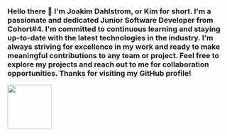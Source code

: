 ### Hello there 👋 I'm Joakim Dahlstrom, or Kim for short. I'm a passionate and dedicated Junior Software Developer from Cohort#4. I'm committed to continuous learning and staying up-to-date with the latest technologies in the industry. I'm always striving for excellence in my work and ready to make meaningful contributions to any team or project. Feel free to explore my projects and reach out to me for collaboration opportunities. Thanks for visiting my GitHub profile!
<img src="https://res.cloudinary.com/dvdpkfs5k/image/upload/v1683917416/github-profile_lkyhi9.jpg" height="100">
<!--
**lethal1147/lethal1147** is a ✨ _special_ ✨ repository because its `README.md` (this file) appears on your GitHub profile.

Here are some ideas to get you started:

- 🔭 I’m currently working on ...
- 👯 I’m looking to collaborate on ...
- 🤔 I’m looking for help with ...
- 💬 Ask me about ...
- 📫 How to reach me: ...
- 😄 Pronouns: ...
- ⚡ Fun fact: ...
-->
